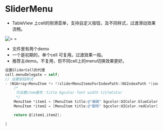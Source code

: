 # SliderMenu 

* TableView 上cell的侧滑菜单，支持自定义按钮，及不同样式，过渡滑动效果流畅。


![= =](https://upload-images.jianshu.io/upload_images/6657057-8cb25fcda8066aee.gif?imageMogr2/auto-orient/strip)

* 文件里有两个demo
* 一个是初期的，单个cell 可复用。过渡效果一般。
* 推荐主demo。不复用，但不同cell上的menu切换效果更好。

```objective-C
设置SliderCell的代理
cell.menuDelegate = self;
// 设置按钮样式
- (NSArray<MenuItem *> *)sliderMenuItemsForIndexPath:(NSIndexPath *)indexPath{
    /*
     可设置item属性：title bgcolor font width titleColor
     */
    MenuItem *item1 = [MenuItem title:@"编辑" bgcolor:UIColor.blueColor];
    MenuItem *item2 = [MenuItem title:@"删除" bgcolor:UIColor.redColor];

    return @[item1,item2];
    
}

```
